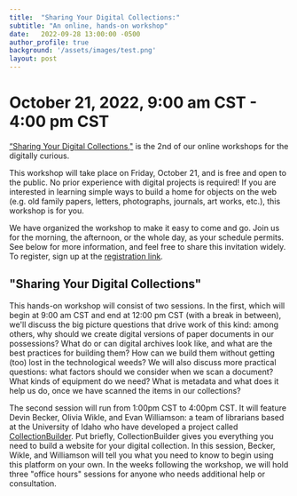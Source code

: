 ```yaml
---
title:  "Sharing Your Digital Collections:"
subtitle: "An online, hands-on workshop"
date:   2022-09-28 13:00:00 -0500
author_profile: true
background: '/assets/images/test.png'
layout: post
---
```

# October 21, 2022, 9:00 am CST - 4:00 pm CST

<a href="https://deepsouthdh.github.io/events/">“Sharing Your Digital Collections,"</a> is the 2nd of our online workshops for the digitally curious.

This workshop will take place on Friday, October 21, and is free and open to the public. No prior experience with digital projects is required! If you are interested in learning simple ways to build a home for objects on the web (e.g. old family papers, letters, photographs, journals, art works, etc.), this workshop is for you. 

We have organized the workshop to make it easy to come and go. Join us for the morning, the afternoon, or the whole day, as your schedule permits. See below for more information, and feel free to share this invitation widely. To register, sign up at the <a href="https://libreserves.muw.edu/event/9584859">registration link</a>.

## "Sharing Your Digital Collections"

This hands-on workshop will consist of two sessions. In the first, which will begin at 9:00 am CST and end at 12:00 pm CST (with a break in between), we'll discuss the big picture questions that drive work of this kind: among others, why should we create digital versions of paper documents in our possessions? What do or can digital archives look like, and what are the best practices for building them? How can we build them without getting (too) lost in the technological weeds? We will also discuss more practical questions: what factors should we consider when we scan a document? What kinds of equipment do we need? What is metadata and what does it help us do, once we have scanned the items in our collections?  

The second session will run from 1:00pm CST to 4:00pm CST. It will feature Devin Becker, Olivia Wikle, and Evan Williamson: a team of librarians based at the University of Idaho who have developed a project called <a href="https://collectionbuilder.github.io">CollectionBuilder</a>. Put briefly, CollectionBuilder gives you everything you need to build a website for your digital collection. In this session, Becker, Wikle, and Williamson will tell you what you need to know to begin using this platform on your own. In the weeks following the workshop, we will hold three "office hours" sessions for anyone who needs additional help or consultation.
